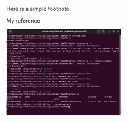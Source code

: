 Here is a simple footnote

 My reference

 
<img src="https://github.com/Drewplonq/netology/blob/main/dockcont/task5.7.jpg?raw=true" width=60% height=60%>
